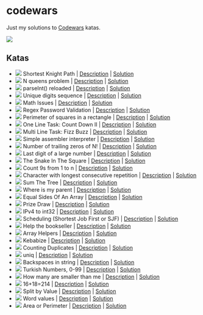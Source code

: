 # codewars
Just my solutions to [Codewars](https://www.codewars.com/users/pepellou) katas.

![](https://www.codewars.com/users/pepellou/badges/large)

## Katas

- ![](https://img.shields.io/badge/level-4kyu-314f6b) Shortest Knight Path | [Description](https://www.codewars.com/kata/549ee8b47111a81214000941) | [Solution](katas/shortest_knight_path/solution.js)
- ![](https://img.shields.io/badge/level-4kyu-314f6b) N queens problem | [Description](https://www.codewars.com/kata/52cdc1b015db27c484000031) | [Solution](katas/n_queens/solution.js)
- ![](https://img.shields.io/badge/level-4kyu-314f6b) parseInt() reloaded | [Description](https://www.codewars.com/kata/525c7c5ab6aecef16e0001a5) | [Solution](katas/parseInt_reloaded/solution.js)
- ![](https://img.shields.io/badge/level-5kyu-ac760d) Unique digits sequence | [Description](https://www.codewars.com/kata/599688d0e2800dda4e0001b0) | [Solution](katas/unique_digits_sequence/solution.js)
- ![](https://img.shields.io/badge/level-5kyu-ac760d) Math Issues | [Description](https://www.codewars.com/kata/5267faf57526ea542e0007fb) | [Solution](katas/math_issues/solution.js)
- ![](https://img.shields.io/badge/level-5kyu-ac760d) Regex Password Validation | [Description](https://www.codewars.com/kata/52e1476c8147a7547a000811) | [Solution](katas/regex_password_validation/solution.js)
- ![](https://img.shields.io/badge/level-5kyu-ac760d) Perimeter of squares in a rectangle | [Description](https://www.codewars.com/kata/559a28007caad2ac4e000083) | [Solution](katas/perimeter_squares_in_rectangle/solution.js)
- ![](https://img.shields.io/badge/level-5kyu-ac760d) One Line Task: Count Down II | [Description](https://www.codewars.com/kata/58f85908bc60c645d5000095) | [Solution](katas/oneliner_countdown_2/solution.js)
- ![](https://img.shields.io/badge/level-5kyu-ac760d) Multi Line Task: Fizz Buzz | [Description](https://www.codewars.com/kata/593550e26d07549c5100004a) | [Solution](katas/multiliner_fizz_buzz/solution.js)
- ![](https://img.shields.io/badge/level-5kyu-ac760d) Simple assembler interpreter | [Description](https://www.codewars.com/kata/58e24788e24ddee28e000053) | [Solution](katas/simple_assembler_interpreter/solution.js)
- ![](https://img.shields.io/badge/level-5kyu-ac760d) Number of trailing zeros of N! | [Description](https://www.codewars.com/kata/52f787eb172a8b4ae1000a34) | [Solution](katas/number_of_trailing_zeros_of_n_factorial/solution.js)
- ![](https://img.shields.io/badge/level-5kyu-ac760d) Last digit of a large number | [Description](https://www.codewars.com/kata/5511b2f550906349a70004e1) | [Solution](katas/last_digit_of_a_large_number/solution.js)
- ![](https://img.shields.io/badge/level-5kyu-ac760d) The Snake In The Square | [Description](https://www.codewars.com/kata/579f22eee298a765f8000269) | [Solution](katas/the_snake_in_the_square/solution.js)
- ![](https://img.shields.io/badge/level-5kyu-ac760d) Count 9s from 1 to n | [Description](https://www.codewars.com/kata/55143152820d22cdf00001bb) | [Solution](katas/count_9s/solution.js)
- ![](https://img.shields.io/badge/level-6kyu-705521) Character with longest consecutive repetition | [Description](https://www.codewars.com/kata/586d6cefbcc21eed7a001155) | [Solution](katas/character_with_longest_consecutive_repetition/solution.js)
- ![](https://img.shields.io/badge/level-6kyu-705521) Sum The Tree | [Description](https://www.codewars.com/kata/5800580f8f7ddaea13000025) | [Solution](katas/sum_the_tree/solution.js)
- ![](https://img.shields.io/badge/level-6kyu-705521) Where is my parent | [Description](https://www.codewars.com/kata/58539230879867a8cd00011c) | [Solution](katas/where_is_my_parent/solution.js)
- ![](https://img.shields.io/badge/level-6kyu-705521) Equal Sides Of An Array | [Description](https://www.codewars.com/kata/5679aa472b8f57fb8c000047) | [Solution](katas/equal_sides_of_an_array/solution.js)
- ![](https://img.shields.io/badge/level-6kyu-705521) Prize Draw | [Description](https://www.codewars.com/kata/5616868c81a0f281e500005c) | [Solution](katas/prize_draw/solution.js)
- ![](https://img.shields.io/badge/level-6kyu-705521) IPv4 to int32 | [Description](https://www.codewars.com/kata/52ea928a1ef5cfec800003ee) | [Solution](katas/ipv4_to_int32/solution.js)
- ![](https://img.shields.io/badge/level-6kyu-705521) Scheduling (Shortest Job First or SJF) | [Description](https://www.codewars.com/kata/550cc572b9e7b563be00054f) | [Solution](katas/scheduling_SJF/solution.js)
- ![](https://img.shields.io/badge/level-6kyu-705521) Help the bookseller | [Description](https://www.codewars.com/kata/54dc6f5a224c26032800005c) | [Solution](katas/help_the_bookseller/solution.js)
- ![](https://img.shields.io/badge/level-6kyu-705521) Array Helpers | [Description](https://www.codewars.com/kata/525d50d2037b7acd6e000534) | [Solution](katas/array_helpers/solution.js)
- ![](https://img.shields.io/badge/level-6kyu-705521) Kebabize | [Description](https://www.codewars.com/kata/57f8ff867a28db569e000c4a) | [Solution](katas/kebabize/solution.js)
- ![](https://img.shields.io/badge/level-6kyu-705521) Counting Duplicates | [Description](https://www.codewars.com/kata/54bf1c2cd5b56cc47f0007a1) | [Solution](katas/counting_duplicates/solution.js)
- ![](https://img.shields.io/badge/level-6kyu-705521) uniq | [Description](https://www.codewars.com/kata/52249faee9abb9cefa0001ee) | [Solution](katas/uniq/solution.js)
- ![](https://img.shields.io/badge/level-6kyu-705521) Backspaces in string | [Description](https://www.codewars.com/kata/5727bb0fe81185ae62000ae3) | [Solution](katas/backspaces_in_string/solution.js)
- ![](https://img.shields.io/badge/level-7kyu-888888) Turkish Numbers, 0-99 | [Description](https://www.codewars.com/kata/5ebd53ea50d0680031190b96) | [Solution](katas/turkish_numbers/solution.js)
- ![](https://img.shields.io/badge/level-7kyu-888888) How many are smaller than me | [Description](https://www.codewars.com/kata/56a1c074f87bc2201200002e) | [Solution](katas/how_many_are_smaller_than_me/solution.js)
- ![](https://img.shields.io/badge/level-7kyu-888888) 16+18=214 | [Description](https://www.codewars.com/kata/5effa412233ac3002a9e471d) | [Solution](katas/16_plus_18_is_214/solution.js)
- ![](https://img.shields.io/badge/level-7kyu-888888) Split by Value | [Description](https://www.codewars.com/kata/5a433c7a8f27f23bb00000dc) | [Solution](katas/split_by_value/solution.js)
- ![](https://img.shields.io/badge/level-7kyu-888888) Word values | [Description](https://www.codewars.com/kata/598d91785d4ce3ec4f000018) | [Solution](katas/word_values/solution.js)
- ![](https://img.shields.io/badge/level-8kyu-444444) Area or Perimeter | [Description](https://www.codewars.com/kata/5ab6538b379d20ad880000ab) | [Solution](katas/area_or_perimeter/solution.js)
